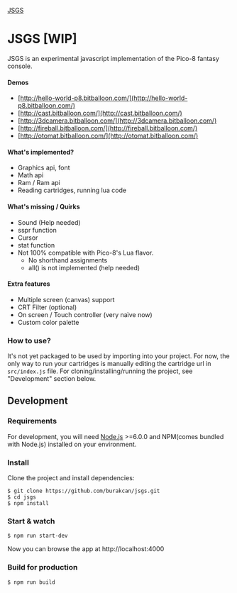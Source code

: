 
[JSGS](https://postimg.org/image/tf2j5tudj/)

# JSGS [WIP]
JSGS is an experimental javascript implementation of the Pico-8 fantasy console.

#### Demos
- [http://hello-world-p8.bitballoon.com/](http://hello-world-p8.bitballoon.com/)
- [http://cast.bitballoon.com/](http://cast.bitballoon.com/)
- [http://3dcamera.bitballoon.com/](http://3dcamera.bitballoon.com/)
- [http://fireball.bitballoon.com/](http://fireball.bitballoon.com/)
- [http://otomat.bitballoon.com/](http://otomat.bitballoon.com/)

#### What's implemented?
- Graphics api, font
- Math api
- Ram / Ram api
- Reading cartridges, running lua code

#### What's missing / Quirks
- Sound (Help needed)
- sspr function
- Cursor
- stat function
- Not 100% compatible with Pico-8's Lua flavor.
  - No shorthand assignments
  - all() is not implemented (help needed)

#### Extra features
- Multiple screen (canvas) support
- CRT Filter (optional)
- On screen / Touch controller (very naìve now)
- Custom color palette

### How to use?
It's not yet packaged to be used by importing into your project. For now, the only way to run your cartridges
is manually editing the cartridge url in `src/index.js` file. For cloning/installing/running the project, see
"Development" section below.

## Development
### Requirements
For development, you will need [Node.js](http://nodejs.org/) >=6.0.0 and NPM(comes bundled with Node.js) installed on your environment.

### Install
Clone the project and install dependencies:

    $ git clone https://github.com/burakcan/jsgs.git
    $ cd jsgs
    $ npm install

### Start & watch

    $ npm run start-dev

Now you can browse the app at http://localhost:4000

### Build for production

    $ npm run build
